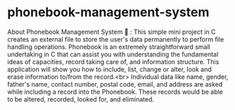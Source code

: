 # phonebook-management-system
About Phonebook Management System 🚀 :   This simple mini project in C creates an external file to store the user's data permanently to perform file handling operations. Phonebook is an extremely straightforward small undertaking in C that can assist you with understanding the fundamental ideas of capacities, record taking care of, and information structure. This application will show you how to include, list, change or alter, look and erase information to/from  the record.&lt;br>   Individual data like name, gender, father's name, contact number, postal code, email, and address are asked while including a record into the Phonebook. These records would be able to be altered, recorded, looked for, and eliminated.

